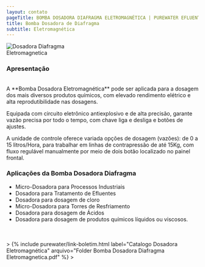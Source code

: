 ```yaml
---
layout: contato 
pageTitle: BOMBA DOSADORA DIAFRAGMA ELETROMAGNÉTICA | PUREWATER EFLUENTES
title: Bomba Dosadora de Diafragma
subtitle: Eletromagnética
---
```


<img class="img-responsive pull-right" style="max-width: 50%;" src="../../website/images/Bomba Dosadora diaframa PW-M.png" alt="Dosadora Diafragma Eletromagnetica">

### **Apresentação**
<br />
A **Bomba Dosadora Eletromagnética** pode ser aplicada para a dosagem dos mais diversos produtos químicos, com elevado rendimento elétrico e alta reprodutibilidade nas dosagens.

Equipada com circuito eletrônico antiexplosivo e de alta precisão, garante vazão precisa por todo o tempo, com chave liga e desliga e botões de ajustes.

A unidade de controle oferece variada opções de dosagem (vazões): de 0 a 15 litros/Hora, para trabalhar em linhas de contrapressão de até 15Kg, com fluxo regulável manualmente por meio de dois botão localizado no painel frontal.

### **Aplicações da Bomba Dosadora Diafragma**
 
- Micro-Dosadora para Processos Industriais
- Dosadora para Tratamento de Efluentes
- Dosadora para dosagem de cloro
- Micro-Dosadora para Torres de Resfriamento
- Dosadora para dosagem de Ácidos
- Dosadora para dosagem de produtos químicos líquidos ou viscosos.
<br />
<br />
>
{% include purewater/link-boletim.html 
   label="Catalogo Dosadora Eletromagnética" 
   arquivo="Folder Bomba Dosadora Diafragma Eletromagnetica.pdf" %}
 >
 
   
